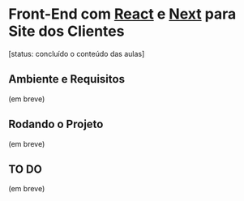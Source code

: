 # Front-End com [React](https://reactjs.org/) e [Next](https://nextjs.org/) para Site dos Clientes

[status: concluído o conteúdo das aulas]

## Ambiente e Requisitos

(em breve)

## Rodando o Projeto

(em breve)

## TO DO

(em breve)
